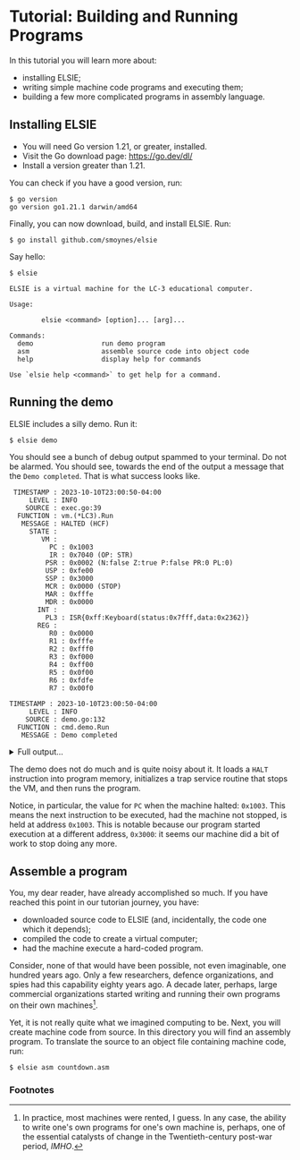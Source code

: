 ﻿# Tutorial: Building and Running Programs #

In this tutorial you will learn more about:

  - installing ELSIE;
  - writing simple machine code programs and executing them;
  - building a few more complicated programs in assembly language.

## Installing ELSIE ##

- You will need Go version 1.21, or greater, installed.
- Visit the Go download page:  https://go.dev/dl/
- Install a version greater than 1.21.

You can check if you have a good version, run:

```console
$ go version
go version go1.21.1 darwin/amd64
```

Finally, you can now download, build, and install ELSIE. Run:

```console
$ go install github.com/smoynes/elsie
```

Say hello:

```console
$ elsie

ELSIE is a virtual machine for the LC-3 educational computer.

Usage:

        elsie <command> [option]... [arg]...

Commands:
  demo                 run demo program
  asm                  assemble source code into object code
  help                 display help for commands

Use `elsie help <command>` to get help for a command.

```

## Running the demo ##

ELSIE includes a silly demo. Run it:

```console
$ elsie demo
```

You should see a bunch of debug output spammed to your terminal. Do not be
alarmed. You should see, towards the end of the output a message that the `Demo
completed`. That is what success looks like.

```console
 TIMESTAMP : 2023-10-10T23:00:50-04:00
     LEVEL : INFO
    SOURCE : exec.go:39
  FUNCTION : vm.(*LC3).Run
   MESSAGE : HALTED (HCF)
     STATE :
        VM :
          PC : 0x1003
          IR : 0x7040 (OP: STR)
         PSR : 0x0002 (N:false Z:true P:false PR:0 PL:0)
         USP : 0xfe00
         SSP : 0x3000
         MCR : 0x0000 (STOP)
         MAR : 0xfffe
         MDR : 0x0000
       INT :
         PL3 : ISR{0xff:Keyboard(status:0x7fff,data:0x2362)}
       REG :
          R0 : 0x0000
          R1 : 0xfffe
          R2 : 0xfff0
          R3 : 0xf000
          R4 : 0xff00
          R5 : 0x0f00
          R6 : 0xfdfe
          R7 : 0x00f0

TIMESTAMP : 2023-10-10T23:00:50-04:00
     LEVEL : INFO
    SOURCE : demo.go:132
  FUNCTION : cmd.demo.Run
   MESSAGE : Demo completed
```

<Details>
<summary>Full output…</summary>

```
 TIMESTAMP : 2023-10-11T10:25:48-04:00
     LEVEL : INFO
    SOURCE : demo.go:57
  FUNCTION : cmd.demo.Run
   MESSAGE : Initializing machine

 TIMESTAMP : 2023-10-11T10:25:48-04:00
     LEVEL : INFO
    SOURCE : demo.go:60
  FUNCTION : cmd.demo.Run
   MESSAGE : Loading trap handlers

 TIMESTAMP : 2023-10-11T10:25:48-04:00
     LEVEL : INFO
    SOURCE : demo.go:113
  FUNCTION : cmd.demo.Run
   MESSAGE : Loading program

 TIMESTAMP : 2023-10-11T10:25:48-04:00
     LEVEL : INFO
    SOURCE : demo.go:125
  FUNCTION : cmd.demo.Run
   MESSAGE : Starting machine

 TIMESTAMP : 2023-10-11T10:25:48-04:00
     LEVEL : INFO
    SOURCE : exec.go:17
  FUNCTION : vm.(*LC3).Run
   MESSAGE : START
     STATE :
        VM :
          PC : 0x0300
          IR : 0x0000 (OP: BR)
         PSR : 0x0007 (N:true Z:true P:true PR:0 PL:0)
         USP : 0xfe00
         SSP : 0x3000
         MCR : 0x8000 (RUN)
         MAR : 0x0300
         MDR : 0xf025
       INT :
         PL3 : ISR{0xff:Keyboard(status:0x7fff,data:0x2368)}
       REG :
          R0 : 0xffff
          R1 : 0x0000
          R2 : 0xfff0
          R3 : 0xf000
          R4 : 0xff00
          R5 : 0x0f00
          R6 : 0xfe00
          R7 : 0x00f0

 TIMESTAMP : 2023-10-11T10:25:48-04:00
     LEVEL : ERROR
    SOURCE : exec.go:105
  FUNCTION : vm.(*LC3).Step
   MESSAGE : instruction raised interrupt
        OP : TRAP: 0x25
       INT : INT: TRAP (0x0000:0x0025)
    HANDLE : INT: TRAP (0x0000:0x0025)

 TIMESTAMP : 2023-10-11T10:25:48-04:00
     LEVEL : INFO
    SOURCE : exec.go:31
  FUNCTION : vm.(*LC3).Run
   MESSAGE : EXEC
     STATE :
        VM :
          PC : 0x1000
          IR : 0xf025 (OP: TRAP)
         PSR : 0x0007 (N:true Z:true P:true PR:0 PL:0)
         USP : 0xfe00
         SSP : 0x3000
         MCR : 0x8000 (RUN)
         MAR : 0x0025
         MDR : 0x1000
       INT :
         PL3 : ISR{0xff:Keyboard(status:0x7fff,data:0x2368)}
       REG :
          R0 : 0xffff
          R1 : 0x0000
          R2 : 0xfff0
          R3 : 0xf000
          R4 : 0xff00
          R5 : 0x0f00
          R6 : 0xfdfe
          R7 : 0x00f0

 TIMESTAMP : 2023-10-11T10:25:48-04:00
     LEVEL : INFO
    SOURCE : exec.go:31
  FUNCTION : vm.(*LC3).Run
   MESSAGE : EXEC
     STATE :
        VM :
          PC : 0x1001
          IR : 0x5020 (OP: AND)
         PSR : 0x0002 (N:false Z:true P:false PR:0 PL:0)
         USP : 0xfe00
         SSP : 0x3000
         MCR : 0x8000 (RUN)
         MAR : 0x1000
         MDR : 0x5020
       INT :
         PL3 : ISR{0xff:Keyboard(status:0x7fff,data:0x2368)}
       REG :
          R0 : 0x0000
          R1 : 0x0000
          R2 : 0xfff0
          R3 : 0xf000
          R4 : 0xff00
          R5 : 0x0f00
          R6 : 0xfdfe
          R7 : 0x00f0

 TIMESTAMP : 2023-10-11T10:25:48-04:00
     LEVEL : INFO
    SOURCE : exec.go:31
  FUNCTION : vm.(*LC3).Run
   MESSAGE : EXEC
     STATE :
        VM :
          PC : 0x1002
          IR : 0xe201 (OP: LEA)
         PSR : 0x0002 (N:false Z:true P:false PR:0 PL:0)
         USP : 0xfe00
         SSP : 0x3000
         MCR : 0x8000 (RUN)
         MAR : 0x1003
         MDR : 0xfffe
       INT :
         PL3 : ISR{0xff:Keyboard(status:0x7fff,data:0x2368)}
       REG :
          R0 : 0x0000
          R1 : 0xfffe
          R2 : 0xfff0
          R3 : 0xf000
          R4 : 0xff00
          R5 : 0x0f00
          R6 : 0xfdfe
          R7 : 0x00f0

 TIMESTAMP : 2023-10-11T10:25:48-04:00
     LEVEL : INFO
    SOURCE : exec.go:31
  FUNCTION : vm.(*LC3).Run
   MESSAGE : EXEC
     STATE :
        VM :
          PC : 0x1003
          IR : 0x7040 (OP: STR)
         PSR : 0x0002 (N:false Z:true P:false PR:0 PL:0)
         USP : 0xfe00
         SSP : 0x3000
         MCR : 0x0000 (STOP)
         MAR : 0xfffe
         MDR : 0x0000
       INT :
         PL3 : ISR{0xff:Keyboard(status:0x7fff,data:0x2368)}
       REG :
          R0 : 0x0000
          R1 : 0xfffe
          R2 : 0xfff0
          R3 : 0xf000
          R4 : 0xff00
          R5 : 0x0f00
          R6 : 0xfdfe
          R7 : 0x00f0

 TIMESTAMP : 2023-10-11T10:25:48-04:00
     LEVEL : INFO
    SOURCE : exec.go:39
  FUNCTION : vm.(*LC3).Run
   MESSAGE : HALTED (HCF)
     STATE :
        VM :
          PC : 0x1003
          IR : 0x7040 (OP: STR)
         PSR : 0x0002 (N:false Z:true P:false PR:0 PL:0)
         USP : 0xfe00
         SSP : 0x3000
         MCR : 0x0000 (STOP)
         MAR : 0xfffe
         MDR : 0x0000
       INT :
         PL3 : ISR{0xff:Keyboard(status:0x7fff,data:0x2368)}
       REG :
          R0 : 0x0000
          R1 : 0xfffe
          R2 : 0xfff0
          R3 : 0xf000
          R4 : 0xff00
          R5 : 0x0f00
          R6 : 0xfdfe
          R7 : 0x00f0

 TIMESTAMP : 2023-10-11T10:25:48-04:00
     LEVEL : INFO
    SOURCE : demo.go:132
  FUNCTION : cmd.demo.Run
   MESSAGE : Demo completed
```

</code>
</details>

The demo does not do much and is quite noisy about it. It loads a `HALT`
instruction into program memory, initializes a trap service routine that stops
the VM, and then runs the program.

Notice, in particular, the value for `PC` when the machine halted: `0x1003`.
This means the next instruction to be executed, had the machine not stopped, is
held at address `0x1003`. This is notable because our program started execution
at a different address, `0x3000`: it seems our machine did a bit of work to stop
doing any more.

## Assemble a program ##

You, my dear reader, have already accomplished so much. If you have reached this
point in our tutorian journey, you have:

  - downloaded source code to ELSIE (and, incidentally, the code one which it
    depends);
  - compiled the code to create a virtual computer;
  - had the machine execute a hard-coded program.

Consider, none of that would have been possible, not even imaginable, one
hundred years ago. Only a few researchers, defence organizations, and spies had
this capability eighty years ago. A decade later, perhaps, large commercial
organizations started writing and running their own programs on their own
machines[^1].

Yet, it is not really quite what we imagined computing to be. Next, you will
create machine code from source. In this directory you will find an assembly
program. To translate the source to an object file containing machine code, run:

```console
$ elsie asm countdown.asm
```

### Footnotes ###

[^1]: In practice, most machines were rented, I guess. In any case, the ability
to write one's own programs for one's own machine is, perhaps, one of the
essential catalysts of change in the Twentieth-century post-war period, _IMHO_.

<!-- -*- coding: utf-8-auto -*- -->

